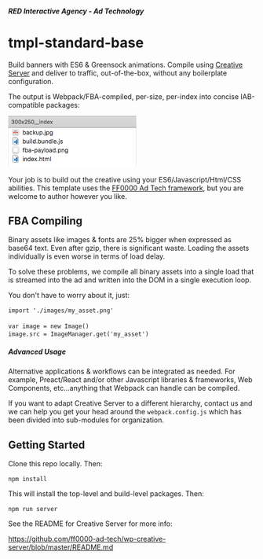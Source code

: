 ##### RED Interactive Agency - Ad Technology

# tmpl-standard-base
Build banners with ES6 & Greensock animations. Compile using [Creative Server](https://github.com/ff0000-ad-tech/wp-creative-server/blob/master/README.md) and deliver to traffic, out-of-the-box, without any boilerplate configuration.

The output is Webpack/FBA-compiled, per-size, per-index into concise IAB-compatible packages:

![Sample Output](https://github.com/ff0000-ad-tech/readme-assets/blob/master/tmpl-standard-base/sample-output.png)

Your job is to build out the creative using your ES6/Javascript/Html/CSS abilities. This template uses the [FF0000 Ad Tech framework](https://ff0000-ad-tech.github.io/ad-docs/), but you are welcome to author however you like.

## FBA Compiling
Binary assets like images & fonts are 25% bigger when expressed as base64 text. Even after gzip, there is significant waste. Loading the assets individually is even worse in terms of load delay.

To solve these problems, we compile all binary assets into a single load that is streamed into the ad and written into the DOM in a single execution loop. 

You don't have to worry about it, just:

```
import './images/my_asset.png'

var image = new Image()
image.src = ImageManager.get('my_asset')
```

##### Advanced Usage
Alternative applications & workflows can be integrated as needed. For example, Preact/React and/or other Javascript libraries & frameworks, Web Components, etc...anything that Webpack can handle can be compiled.

If you want to adapt Creative Server to a different hierarchy, contact us and we can help you get your head around the `webpack.config.js` which has been divided into sub-modules for organization.

## Getting Started
Clone this repo locally. Then:
```
npm install
```

This will install the top-level and build-level packages. Then:
```
npm run server
```

See the README for Creative Server for more info:

https://github.com/ff0000-ad-tech/wp-creative-server/blob/master/README.md

## 
